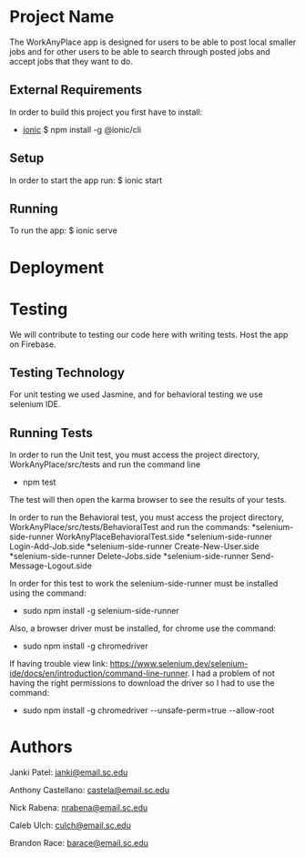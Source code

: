 # Project Name

The WorkAnyPlace app is designed for users to be able to post local smaller jobs and for other users to be able to search through posted jobs and accept jobs that they want to do.  


## External Requirements

In order to build this project you first have to install:
* [ionic](https://ionicframework.com/docs/intro/cli)
$ npm install -g @ionic/cli


## Setup

In order to start the app run:
$ ionic start 


## Running

To run the app:
$ ionic serve

# Deployment


# Testing


We will contribute to testing our code here with writing tests.
Host the app on Firebase.

## Testing Technology
For unit testing we used Jasmine, and for behavioral testing we use selenium IDE.

## Running Tests
In order to run the Unit test, you must access the project directory, WorkAnyPlace/src/tests and run the command line 
* npm test

The test will then open the karma browser to see the results of your tests. 

In order to run the Behavioral test, you must access the project directory, WorkAnyPlace/src/tests/BehavioralTest and run the commands: 
*selenium-side-runner WorkAnyPlaceBehavioralTest.side
*selenium-side-runner Login-Add-Job.side
*selenium-side-runner Create-New-User.side
*selenium-side-runner Delete-Jobs.side
*selenium-side-runner Send-Message-Logout.side

In order for this test to work the selenium-side-runner must be installed using the command: 
* sudo npm install -g selenium-side-runner

Also, a browser driver must be installed, for chrome use the command: 
* sudo npm install -g chromedriver 

If having trouble view link: https://www.selenium.dev/selenium-ide/docs/en/introduction/command-line-runner. I had a problem of not having the right permissions to download the driver so I had to use the command:
* sudo npm install -g chromedriver --unsafe-perm=true --allow-root

# Authors
Janki Patel: janki@email.sc.edu

Anthony Castellano: castela@email.sc.edu

Nick Rabena: nrabena@email.sc.edu

Caleb Ulch: culch@email.sc.edu

Brandon Race: barace@email.sc.edu
